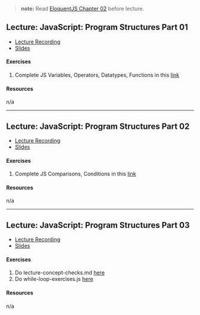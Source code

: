 > **note:** Read [EloquentJS Chapter 02](https://eloquentjavascript.net/02_program_structure.html) before lecture.

## Lecture: JavaScript: Program Structures Part 01

- [Lecture Recording](https://vimeo.com/user98715206/review/341059694/fd2fb1f986)
- [Slides](https://docs.google.com/presentation/d/14hTyJpXdzlbXgtwft2AEnJtwSBcMitb0630fSPz3ReQ/edit?usp=sharing)

#### Exercises
  1. Complete JS Variables, Operators, Datatypes, Functions in this [link](https://www.w3schools.com/js/exercise_js.asp?filename=exercise_js_variables1)
  
#### Resources
n/a
  
---
## Lecture: JavaScript: Program Structures Part 02

- [Lecture Recording](https://vimeo.com/user98715206/review/341228077/a4d887d04b)
- [Slides](https://docs.google.com/presentation/d/14hTyJpXdzlbXgtwft2AEnJtwSBcMitb0630fSPz3ReQ/edit?usp=sharing)

#### Exercises
  1. Complete JS Comparisons, Conditions in this [link](https://www.w3schools.com/js/exercise_js.asp?filename=exercise_js_comparisons1)
  
#### Resources
n/a

---
## Lecture: JavaScript: Program Structures Part 03

- [Lecture Recording](https://vimeo.com/user98715206/review/341062704/2fc6608526)
- [Slides](https://docs.google.com/presentation/d/14hTyJpXdzlbXgtwft2AEnJtwSBcMitb0630fSPz3ReQ/edit?usp=sharing)

#### Exercises
  1. Do lecture-concept-checks.md [here](https://github.com/codepath2019/daytime-lec/tree/master/06-06-2019-lec)
  2. Do while-loop-exercises.js [here](https://github.com/codepath2019/daytime-lec/tree/master/06-06-2019-lec)
  
#### Resources
n/a
